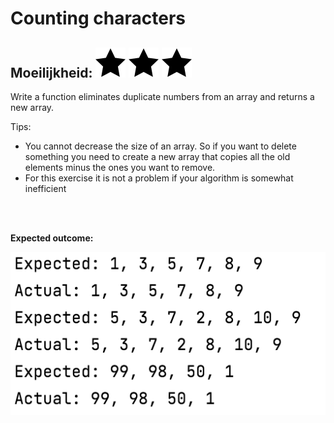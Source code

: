 # Counting characters
## Moeilijkheid: ![Filled](../resources/star-filled.svg) ![Filled](../resources/star-filled.svg) ![Filled](../resources/star-filled.svg)

Write a function eliminates duplicate numbers from an array and returns a new array.


Tips:
- You cannot decrease the size of an array. So if you want to delete something you need to create a new array that copies all the old elements minus the ones you want to remove.  
- For this exercise it is not a problem if your algorithm is somewhat inefficient

<br/>
<br/>

**Expected outcome:**

![](sample_output.png)

